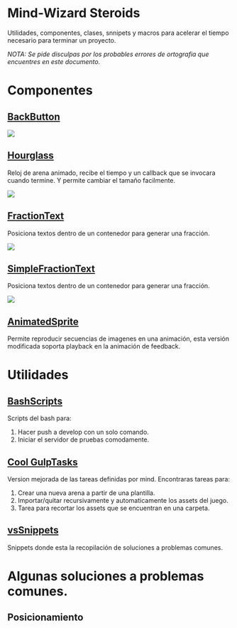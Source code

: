 # Mind-Wizard Steroids
Utilidades, componentes, clases, snnipets y macros para acelerar el tiempo necesario para terminar un proyecto.

*NOTA: Se pide disculpas por los probables errores de ortografia que encuentres en este documento.*

# Componentes
## [BackButton](https://github.com/AndresCasta/mind-wizard/tree/master/components/BackButton)
![](https://imgur.com/OYJtlNB.gif)

## [Hourglass](https://github.com/AndresCasta/mind-wizard/tree/master/components/Hourglass)
Reloj de arena animado, recibe el tiempo y un callback que se invocara cuando termine. Y permite cambiar el tamaño facilmente.

![](https://imgur.com/bGNHvTA.gif)

## [FractionText](https://github.com/AndresCasta/mind-wizard/tree/master/components/Fractions)
Posiciona textos dentro de un contenedor para generar una fracción.

![](https://imgur.com/XMLDkEK.gif)

## [SimpleFractionText](https://github.com/AndresCasta/mind-wizard/tree/master/components/Fractions)
Posiciona textos dentro de un contenedor para generar una fracción.

![](https://imgur.com/4Gyqnzn.gif)

## [AnimatedSprite](https://github.com/AndresCasta/mind-wizard/tree/master/components/AnimatedSprite)
Permite reproducir secuencias de imagenes en una animación, esta versión modificada soporta playback en la animación de feedback.


# Utilidades
## [BashScripts](https://github.com/AndresCasta/mind-wizard/tree/master/automation/BashScripts)
Scripts del bash para:
1. Hacer push a develop con un solo comando.
2. Iniciar el servidor de pruebas comodamente.

## [Cool GulpTasks](https://github.com/AndresCasta/mind-wizard/tree/master/automation/GulpTasks%20Cool)
Version mejorada de las tareas definidas por mind. Encontraras tareas para:

1. Crear una nueva arena a partir de una plantilla.
2. Importar/quitar recursivamente y automaticamente los assets del juego.
3. Tarea para recortar los assets que se encuentran en una carpeta.

## [vsSnippets](https://github.com/AndresCasta/mind-wizard/tree/master/automation/vsSnippets)
Snippets donde esta la recopilación de soluciones a problemas comunes.

# Algunas soluciones a problemas comunes.

## Posicionamiento